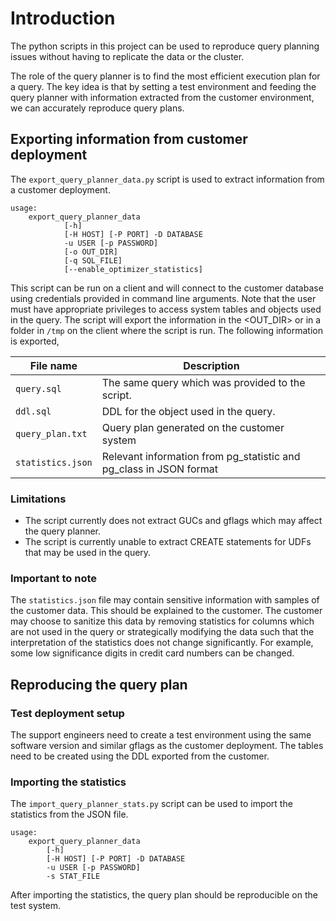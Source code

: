 # Introduction

The python scripts in this project can be used to reproduce query planning 
issues without having to replicate the data or the cluster.

The role of the query planner is to find the most efficient execution plan for a
query. The key idea is that by setting a test environment and feeding the query
planner with information extracted from the customer environment, we can 
accurately reproduce query plans. 

## Exporting information from customer deployment

The `export_query_planner_data.py` script is used to extract information from a 
customer deployment. 

```
usage: 
    export_query_planner_data 
            [-h] 
            [-H HOST] [-P PORT] -D DATABASE 
            -u USER [-p PASSWORD] 
            [-o OUT_DIR] 
            [-q SQL_FILE] 
            [--enable_optimizer_statistics]
```

This script can be run on a client and will connect to the customer database 
using credentials provided in command line arguments. Note that the user must 
have appropriate privileges to access system tables and objects used in the 
query. The script will export the information in the <OUT_DIR> or in a folder in
`/tmp` on the client where the script is run. The following information is 
exported,

| File name | Description |
| --------- | ----------- |
| `query.sql` | The same query which was provided to the script. |
| `ddl.sql` | DDL for the object used in the query. |
| `query_plan.txt` | Query plan generated on the customer system | 
| `statistics.json` | Relevant information from pg_statistic and pg_class in JSON format |

### Limitations
* The script currently does not extract GUCs and gflags which may affect the 
query planner. 
* The script is currently unable to extract CREATE statements for UDFs that may 
be used in the query. 

### Important to note

The `statistics.json` file may contain sensitive information with samples of the
customer data. This should be explained to the customer. The customer may choose
to sanitize this data by removing statistics for columns which are not used in 
the query or strategically modifying the data such that the interpretation of
the statistics does not change significantly. For example, some low significance
digits in credit card numbers can be changed.

## Reproducing the query plan

### Test deployment setup

The support engineers need to create a test environment using the same software
version and similar gflags as the customer deployment. The tables need to be 
created using the DDL exported from the customer.

### Importing the statistics

The `import_query_planner_stats.py` script can be used to import the statistics
from the JSON file.

```
usage: 
    export_query_planner_data 
        [-h] 
        [-H HOST] [-P PORT] -D DATABASE 
        -u USER [-p PASSWORD] 
        -s STAT_FILE
```

After importing the statistics, the query plan should be reproducible on the 
test system.


